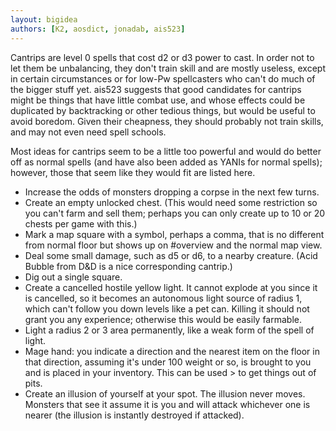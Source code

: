 ```yaml
---
layout: bigidea
authors: [K2, aosdict, jonadab, ais523]
---
```


Cantrips are level 0 spells that cost d2 or d3 power to cast. In order not to let them be unbalancing, they don't train skill and are mostly useless, except in certain circumstances or for low-Pw spellcasters who can't do much of the bigger stuff yet. ais523 suggests that good candidates for cantrips might be things that have little combat use, and whose effects could be duplicated by backtracking or other tedious things, but would be useful to avoid boredom. Given their cheapness, they should probably not train skills, and may not even need spell schools.

Most ideas for cantrips seem to be a little too powerful and would do better off as normal spells (and have also been added as YANIs for normal spells); however, those that seem like they would fit are listed here.

* Increase the odds of monsters dropping a corpse in the next few turns.
* Create an empty unlocked chest. (This would need some restriction so you can't farm and sell them; perhaps you can only create up to 10 or 20 chests per game with this.)
* Mark a map square with a symbol, perhaps a comma, that is no different from normal floor but shows up on #overview and the normal map view.
* Deal some small damage, such as d5 or d6, to a nearby creature. (Acid Bubble from D&D is a nice corresponding cantrip.)
* Dig out a single square.
* Create a cancelled hostile yellow light. It cannot explode at you since it is cancelled, so it becomes an autonomous light source of radius 1, which can't follow you down levels like a pet can. Killing it should not grant you any experience; otherwise this would be easily farmable.
* Light a radius 2 or 3 area permanently, like a weak form of the spell of light.
* Mage hand: you indicate a direction and the nearest item on the floor in that direction, assuming it's under 100 weight or so, is brought to you and is placed in your inventory. This can be used > to get things out of pits.
* Create an illusion of yourself at your spot. The illusion never moves. Monsters that see it assume it is you and will attack whichever one is nearer (the illusion is instantly destroyed if attacked).
